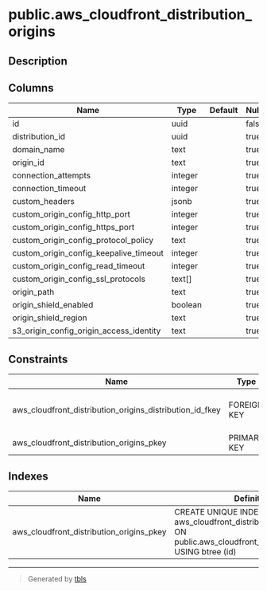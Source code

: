 # public.aws_cloudfront_distribution_origins

## Description

## Columns

| Name | Type | Default | Nullable | Children | Parents | Comment |
| ---- | ---- | ------- | -------- | -------- | ------- | ------- |
| id | uuid |  | false |  |  |  |
| distribution_id | uuid |  | true |  | [public.aws_cloudfront_distributions](public.aws_cloudfront_distributions.md) |  |
| domain_name | text |  | true |  |  |  |
| origin_id | text |  | true |  |  |  |
| connection_attempts | integer |  | true |  |  |  |
| connection_timeout | integer |  | true |  |  |  |
| custom_headers | jsonb |  | true |  |  |  |
| custom_origin_config_http_port | integer |  | true |  |  |  |
| custom_origin_config_https_port | integer |  | true |  |  |  |
| custom_origin_config_protocol_policy | text |  | true |  |  |  |
| custom_origin_config_keepalive_timeout | integer |  | true |  |  |  |
| custom_origin_config_read_timeout | integer |  | true |  |  |  |
| custom_origin_config_ssl_protocols | text[] |  | true |  |  |  |
| origin_path | text |  | true |  |  |  |
| origin_shield_enabled | boolean |  | true |  |  |  |
| origin_shield_region | text |  | true |  |  |  |
| s3_origin_config_origin_access_identity | text |  | true |  |  |  |

## Constraints

| Name | Type | Definition |
| ---- | ---- | ---------- |
| aws_cloudfront_distribution_origins_distribution_id_fkey | FOREIGN KEY | FOREIGN KEY (distribution_id) REFERENCES aws_cloudfront_distributions(id) ON DELETE CASCADE |
| aws_cloudfront_distribution_origins_pkey | PRIMARY KEY | PRIMARY KEY (id) |

## Indexes

| Name | Definition |
| ---- | ---------- |
| aws_cloudfront_distribution_origins_pkey | CREATE UNIQUE INDEX aws_cloudfront_distribution_origins_pkey ON public.aws_cloudfront_distribution_origins USING btree (id) |

---

> Generated by [tbls](https://github.com/k1LoW/tbls)
